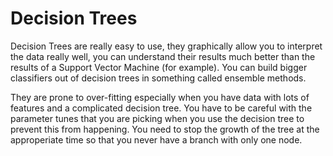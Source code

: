 # Decision Trees

Decision Trees are really easy to use, they graphically allow you to interpret the data really well, you can understand their results much better than the results of a Support Vector Machine (for example). You can build bigger classifiers out of decision trees in something called ensemble methods. 

They are prone to over-fitting especially when you have data with lots of features and a complicated decision tree. You have to be careful with the parameter tunes that you are picking when you use the decision tree to prevent this from happening. You need to stop the growth of the tree at the approperiate time so that you never have a branch with only one node.